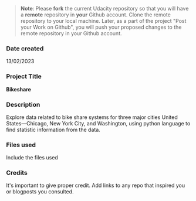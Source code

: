 >**Note**: Please **fork** the current Udacity repository so that you will have a **remote** repository in **your** Github account. Clone the remote repository to your local machine. Later, as a part of the project "Post your Work on Github", you will push your proposed changes to the remote repository in your Github account.

### Date created
13/02/2023

### Project Title
**Bikeshare**

### Description
Explore data related to bike share systems for three major cities United States—Chicago, New York City, and Washington, using python language to find statistic information from the data.

### Files used
Include the files used

### Credits
It's important to give proper credit. Add links to any repo that inspired you or blogposts you consulted.

